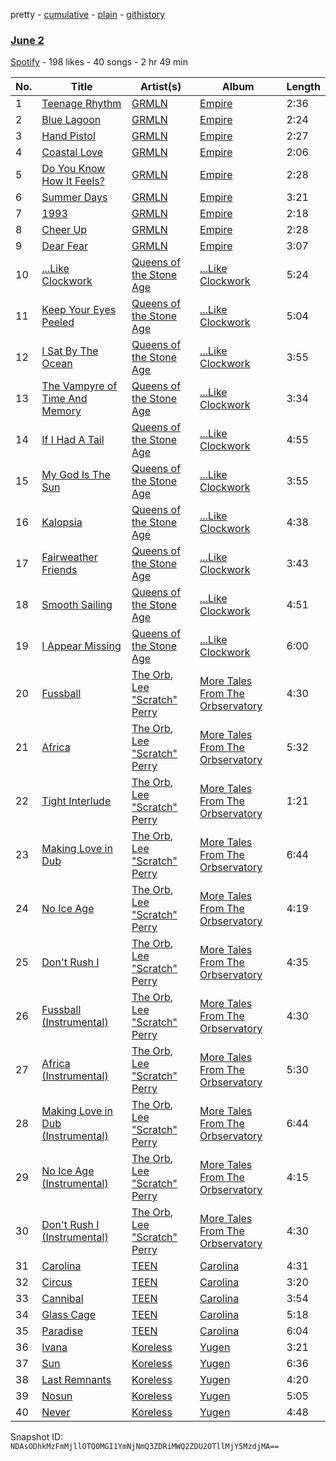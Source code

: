 pretty - [cumulative](/playlists/cumulative/5PzDJIsyNnFxgu0t6Lf41G.md) - [plain](/playlists/plain/5PzDJIsyNnFxgu0t6Lf41G) - [githistory](https://github.githistory.xyz/mackorone/spotify-playlist-archive/blob/main/playlists/plain/5PzDJIsyNnFxgu0t6Lf41G)

### [June 2](https://open.spotify.com/playlist/5PzDJIsyNnFxgu0t6Lf41G)

> 

[Spotify](https://open.spotify.com/user/spotify) - 198 likes - 40 songs - 2 hr 49 min

| No. | Title | Artist(s) | Album | Length |
|---|---|---|---|---|
| 1 | [Teenage Rhythm](https://open.spotify.com/track/1r1NhAYNnIMvvLLhWnSrU1) | [GRMLN](https://open.spotify.com/artist/3RE9lrTTbnp2GUwHrGS40f) | [Empire](https://open.spotify.com/album/4bbUBKSCoyLSsaucXSM3Z0) | 2:36 |
| 2 | [Blue Lagoon](https://open.spotify.com/track/1vIaVWltifx7Mh7wMncNkK) | [GRMLN](https://open.spotify.com/artist/3RE9lrTTbnp2GUwHrGS40f) | [Empire](https://open.spotify.com/album/4bbUBKSCoyLSsaucXSM3Z0) | 2:24 |
| 3 | [Hand Pistol](https://open.spotify.com/track/75NheAhUiXMQLWaNDIbr1p) | [GRMLN](https://open.spotify.com/artist/3RE9lrTTbnp2GUwHrGS40f) | [Empire](https://open.spotify.com/album/4bbUBKSCoyLSsaucXSM3Z0) | 2:27 |
| 4 | [Coastal Love](https://open.spotify.com/track/4NFU2DQ4XczPPOXPmN7UcX) | [GRMLN](https://open.spotify.com/artist/3RE9lrTTbnp2GUwHrGS40f) | [Empire](https://open.spotify.com/album/4bbUBKSCoyLSsaucXSM3Z0) | 2:06 |
| 5 | [Do You Know How It Feels?](https://open.spotify.com/track/1MQnYOi9yGzeeigaL1GzUL) | [GRMLN](https://open.spotify.com/artist/3RE9lrTTbnp2GUwHrGS40f) | [Empire](https://open.spotify.com/album/4bbUBKSCoyLSsaucXSM3Z0) | 2:28 |
| 6 | [Summer Days](https://open.spotify.com/track/00qhnPww1GwuPlk06MWT8t) | [GRMLN](https://open.spotify.com/artist/3RE9lrTTbnp2GUwHrGS40f) | [Empire](https://open.spotify.com/album/4bbUBKSCoyLSsaucXSM3Z0) | 3:21 |
| 7 | [1993](https://open.spotify.com/track/54PC7q7knrZTUiOWSlEJh3) | [GRMLN](https://open.spotify.com/artist/3RE9lrTTbnp2GUwHrGS40f) | [Empire](https://open.spotify.com/album/4bbUBKSCoyLSsaucXSM3Z0) | 2:18 |
| 8 | [Cheer Up](https://open.spotify.com/track/6X4xcDdS3Vn9s5ttIgymkL) | [GRMLN](https://open.spotify.com/artist/3RE9lrTTbnp2GUwHrGS40f) | [Empire](https://open.spotify.com/album/4bbUBKSCoyLSsaucXSM3Z0) | 2:28 |
| 9 | [Dear Fear](https://open.spotify.com/track/2hfAvxQJOJUlycPc7c87oI) | [GRMLN](https://open.spotify.com/artist/3RE9lrTTbnp2GUwHrGS40f) | [Empire](https://open.spotify.com/album/4bbUBKSCoyLSsaucXSM3Z0) | 3:07 |
| 10 | [...Like Clockwork](https://open.spotify.com/track/2v8sPwkqVDgWprsmGIis25) | [Queens of the Stone Age](https://open.spotify.com/artist/4pejUc4iciQfgdX6OKulQn) | [...Like Clockwork](https://open.spotify.com/album/06S2JBsr4U1Dz3YaenPdVq) | 5:24 |
| 11 | [Keep Your Eyes Peeled](https://open.spotify.com/track/5kgvRTKmoJChOc5PAdHZg3) | [Queens of the Stone Age](https://open.spotify.com/artist/4pejUc4iciQfgdX6OKulQn) | [...Like Clockwork](https://open.spotify.com/album/06S2JBsr4U1Dz3YaenPdVq) | 5:04 |
| 12 | [I Sat By The Ocean](https://open.spotify.com/track/7oXRMDUzBPekkLRTJhSGvC) | [Queens of the Stone Age](https://open.spotify.com/artist/4pejUc4iciQfgdX6OKulQn) | [...Like Clockwork](https://open.spotify.com/album/06S2JBsr4U1Dz3YaenPdVq) | 3:55 |
| 13 | [The Vampyre of Time And Memory](https://open.spotify.com/track/5q453TyHMg7pxYdNG9nufn) | [Queens of the Stone Age](https://open.spotify.com/artist/4pejUc4iciQfgdX6OKulQn) | [...Like Clockwork](https://open.spotify.com/album/06S2JBsr4U1Dz3YaenPdVq) | 3:34 |
| 14 | [If I Had A Tail](https://open.spotify.com/track/0wmaGiDKtKaRf7G8nBfNsQ) | [Queens of the Stone Age](https://open.spotify.com/artist/4pejUc4iciQfgdX6OKulQn) | [...Like Clockwork](https://open.spotify.com/album/06S2JBsr4U1Dz3YaenPdVq) | 4:55 |
| 15 | [My God Is The Sun](https://open.spotify.com/track/1Pc3gTtQG4Cq1x81NcXtCN) | [Queens of the Stone Age](https://open.spotify.com/artist/4pejUc4iciQfgdX6OKulQn) | [...Like Clockwork](https://open.spotify.com/album/06S2JBsr4U1Dz3YaenPdVq) | 3:55 |
| 16 | [Kalopsia](https://open.spotify.com/track/4IswprVy2RdWGhiJVKWYau) | [Queens of the Stone Age](https://open.spotify.com/artist/4pejUc4iciQfgdX6OKulQn) | [...Like Clockwork](https://open.spotify.com/album/06S2JBsr4U1Dz3YaenPdVq) | 4:38 |
| 17 | [Fairweather Friends](https://open.spotify.com/track/4RdQZodcn9NwMVW6sGNnp6) | [Queens of the Stone Age](https://open.spotify.com/artist/4pejUc4iciQfgdX6OKulQn) | [...Like Clockwork](https://open.spotify.com/album/06S2JBsr4U1Dz3YaenPdVq) | 3:43 |
| 18 | [Smooth Sailing](https://open.spotify.com/track/1Dhi8OBMSyukjUQ93uBfNz) | [Queens of the Stone Age](https://open.spotify.com/artist/4pejUc4iciQfgdX6OKulQn) | [...Like Clockwork](https://open.spotify.com/album/06S2JBsr4U1Dz3YaenPdVq) | 4:51 |
| 19 | [I Appear Missing](https://open.spotify.com/track/6mfKEPTYiBAYZ9z0429jsp) | [Queens of the Stone Age](https://open.spotify.com/artist/4pejUc4iciQfgdX6OKulQn) | [...Like Clockwork](https://open.spotify.com/album/06S2JBsr4U1Dz3YaenPdVq) | 6:00 |
| 20 | [Fussball](https://open.spotify.com/track/2XlAjPUcsjkmYJgQbgvP5H) | [The Orb](https://open.spotify.com/artist/5HAtRoEPUvGSA7ziTGB1cF), [Lee "Scratch" Perry](https://open.spotify.com/artist/1TsG4AumsMt1Tcq2nHpov9) | [More Tales From The Orbservatory](https://open.spotify.com/album/52IxfrmxV0HGsM8yyYR8gI) | 4:30 |
| 21 | [Africa](https://open.spotify.com/track/5prJigG667YcK8SCLBqFHG) | [The Orb](https://open.spotify.com/artist/5HAtRoEPUvGSA7ziTGB1cF), [Lee "Scratch" Perry](https://open.spotify.com/artist/1TsG4AumsMt1Tcq2nHpov9) | [More Tales From The Orbservatory](https://open.spotify.com/album/52IxfrmxV0HGsM8yyYR8gI) | 5:32 |
| 22 | [Tight Interlude](https://open.spotify.com/track/692dbQ501zGRvDqrgEHq94) | [The Orb](https://open.spotify.com/artist/5HAtRoEPUvGSA7ziTGB1cF), [Lee "Scratch" Perry](https://open.spotify.com/artist/1TsG4AumsMt1Tcq2nHpov9) | [More Tales From The Orbservatory](https://open.spotify.com/album/52IxfrmxV0HGsM8yyYR8gI) | 1:21 |
| 23 | [Making Love in Dub](https://open.spotify.com/track/3PYwHcfcQwvc05chDAdttV) | [The Orb](https://open.spotify.com/artist/5HAtRoEPUvGSA7ziTGB1cF), [Lee "Scratch" Perry](https://open.spotify.com/artist/1TsG4AumsMt1Tcq2nHpov9) | [More Tales From The Orbservatory](https://open.spotify.com/album/52IxfrmxV0HGsM8yyYR8gI) | 6:44 |
| 24 | [No Ice Age](https://open.spotify.com/track/39NuCcqVJRw3sszEBizMsY) | [The Orb](https://open.spotify.com/artist/5HAtRoEPUvGSA7ziTGB1cF), [Lee "Scratch" Perry](https://open.spotify.com/artist/1TsG4AumsMt1Tcq2nHpov9) | [More Tales From The Orbservatory](https://open.spotify.com/album/52IxfrmxV0HGsM8yyYR8gI) | 4:19 |
| 25 | [Don't Rush I](https://open.spotify.com/track/7FV4Zm3EiK2jsDDe6dBFpl) | [The Orb](https://open.spotify.com/artist/5HAtRoEPUvGSA7ziTGB1cF), [Lee "Scratch" Perry](https://open.spotify.com/artist/1TsG4AumsMt1Tcq2nHpov9) | [More Tales From The Orbservatory](https://open.spotify.com/album/52IxfrmxV0HGsM8yyYR8gI) | 4:35 |
| 26 | [Fussball \(Instrumental\)](https://open.spotify.com/track/67gzqYKrhQZam3TtAeK4K7) | [The Orb](https://open.spotify.com/artist/5HAtRoEPUvGSA7ziTGB1cF), [Lee "Scratch" Perry](https://open.spotify.com/artist/1TsG4AumsMt1Tcq2nHpov9) | [More Tales From The Orbservatory](https://open.spotify.com/album/52IxfrmxV0HGsM8yyYR8gI) | 4:30 |
| 27 | [Africa \(Instrumental\)](https://open.spotify.com/track/15Ara4OWVecAqAspi3A3ME) | [The Orb](https://open.spotify.com/artist/5HAtRoEPUvGSA7ziTGB1cF), [Lee "Scratch" Perry](https://open.spotify.com/artist/1TsG4AumsMt1Tcq2nHpov9) | [More Tales From The Orbservatory](https://open.spotify.com/album/52IxfrmxV0HGsM8yyYR8gI) | 5:30 |
| 28 | [Making Love in Dub \(Instrumental\)](https://open.spotify.com/track/70iBScDx7FzOyprxslwYQX) | [The Orb](https://open.spotify.com/artist/5HAtRoEPUvGSA7ziTGB1cF), [Lee "Scratch" Perry](https://open.spotify.com/artist/1TsG4AumsMt1Tcq2nHpov9) | [More Tales From The Orbservatory](https://open.spotify.com/album/52IxfrmxV0HGsM8yyYR8gI) | 6:44 |
| 29 | [No Ice Age \(Instrumental\)](https://open.spotify.com/track/1ycX1DPhoBXPadnd9cAwMI) | [The Orb](https://open.spotify.com/artist/5HAtRoEPUvGSA7ziTGB1cF), [Lee "Scratch" Perry](https://open.spotify.com/artist/1TsG4AumsMt1Tcq2nHpov9) | [More Tales From The Orbservatory](https://open.spotify.com/album/52IxfrmxV0HGsM8yyYR8gI) | 4:15 |
| 30 | [Don't Rush I \(Instrumental\)](https://open.spotify.com/track/0k8dt5yy3BWzmeuxaSXevH) | [The Orb](https://open.spotify.com/artist/5HAtRoEPUvGSA7ziTGB1cF), [Lee "Scratch" Perry](https://open.spotify.com/artist/1TsG4AumsMt1Tcq2nHpov9) | [More Tales From The Orbservatory](https://open.spotify.com/album/52IxfrmxV0HGsM8yyYR8gI) | 4:30 |
| 31 | [Carolina](https://open.spotify.com/track/1ym56LGlZWbS3JHn9JAacC) | [TEEN](https://open.spotify.com/artist/6sZmvh4GUCek0kNwoSv2Fa) | [Carolina](https://open.spotify.com/album/7zJjJE3N4mt0pvvVScdrmY) | 4:31 |
| 32 | [Circus](https://open.spotify.com/track/10TMAg5BPT4X3aZ6ePexOI) | [TEEN](https://open.spotify.com/artist/6sZmvh4GUCek0kNwoSv2Fa) | [Carolina](https://open.spotify.com/album/7zJjJE3N4mt0pvvVScdrmY) | 3:20 |
| 33 | [Cannibal](https://open.spotify.com/track/2OVvRDs2HPGaU9unW5KEbW) | [TEEN](https://open.spotify.com/artist/6sZmvh4GUCek0kNwoSv2Fa) | [Carolina](https://open.spotify.com/album/7zJjJE3N4mt0pvvVScdrmY) | 3:54 |
| 34 | [Glass Cage](https://open.spotify.com/track/4WKyvmOrlqJOdoQKFH5aBS) | [TEEN](https://open.spotify.com/artist/6sZmvh4GUCek0kNwoSv2Fa) | [Carolina](https://open.spotify.com/album/7zJjJE3N4mt0pvvVScdrmY) | 5:18 |
| 35 | [Paradise](https://open.spotify.com/track/7enmItmC28szwyrQb1bLif) | [TEEN](https://open.spotify.com/artist/6sZmvh4GUCek0kNwoSv2Fa) | [Carolina](https://open.spotify.com/album/7zJjJE3N4mt0pvvVScdrmY) | 6:04 |
| 36 | [Ivana](https://open.spotify.com/track/6gcUfoopvTRdZSXKedoVPp) | [Koreless](https://open.spotify.com/artist/3TsEEdpuuCN1G0dPxV4uOA) | [Yugen](https://open.spotify.com/album/0kK61choezyv9hdcrmeh1r) | 3:21 |
| 37 | [Sun](https://open.spotify.com/track/54b09CAGiaL3hzISeYwoy8) | [Koreless](https://open.spotify.com/artist/3TsEEdpuuCN1G0dPxV4uOA) | [Yugen](https://open.spotify.com/album/0kK61choezyv9hdcrmeh1r) | 6:36 |
| 38 | [Last Remnants](https://open.spotify.com/track/1yAJKFr3zsd0aMbuZfAnXQ) | [Koreless](https://open.spotify.com/artist/3TsEEdpuuCN1G0dPxV4uOA) | [Yugen](https://open.spotify.com/album/0kK61choezyv9hdcrmeh1r) | 4:20 |
| 39 | [Nosun](https://open.spotify.com/track/3uQqrBk09a24XihyhhkUHk) | [Koreless](https://open.spotify.com/artist/3TsEEdpuuCN1G0dPxV4uOA) | [Yugen](https://open.spotify.com/album/0kK61choezyv9hdcrmeh1r) | 5:05 |
| 40 | [Never](https://open.spotify.com/track/4IUMNDQmNL70HXudrew4OQ) | [Koreless](https://open.spotify.com/artist/3TsEEdpuuCN1G0dPxV4uOA) | [Yugen](https://open.spotify.com/album/0kK61choezyv9hdcrmeh1r) | 4:48 |

Snapshot ID: `NDAsODhkMzFmMjllOTQ0MGI1YmNjNmQ3ZDRiMWQ2ZDU2OTllMjY5MzdjMA==`
